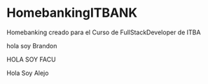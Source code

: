 # HomebankingITBANK

Homebanking creado para el Curso de FullStackDeveloper de ITBA





hola soy Brandon




HOLA SOY FACU

Hola Soy Alejo

